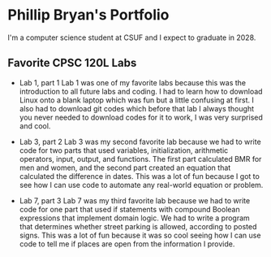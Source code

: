 # Phillip Bryan's Portfolio

I'm a computer science student at CSUF and I expect to graduate in 2028.

## Favorite CPSC 120L Labs
* Lab 1, part 1
    Lab 1 was one of my favorite labs because this was the introduction to all future labs and coding. I had to learn how to download Linux onto a blank laptop which was fun but a little confusing at first. I also had to download git codes which before that lab I always thought you never needed to download codes for it to work, I was very surprised and cool.

* Lab 3, part 2
    Lab 3 was my second favorite lab because we had to write code for two parts that used variables, initialization, arithmetic operators, input, output, and functions. The first part calculated BMR for men and women, and the second part created an equation that calculated the difference in dates. This was a lot of fun because I got to see how I can use code to automate any real-world equation or problem.

* Lab 7, part 3
    Lab 7 was my third favorite lab because we had to write code for one part that used if statements with compound Boolean expressions that implement domain logic. We had to write a program that determines whether street parking is allowed, according to posted signs. This was a lot of fun because it was so cool seeing how I can use code to tell me if places are open from the information I provide.
